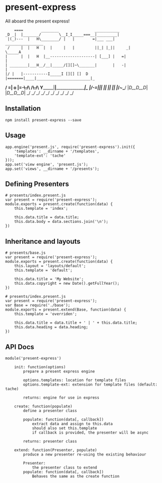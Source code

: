 # present-express

All aboard the present express!

        ====        ________                ___________
    _D _|  |_______/        \__I_I_____===__|_________|
     |(_)---  |   H\________/ |   |        =|___ ___|      _________________
     /     |  |   H  |  |     |   |         ||_| |_||     _|                \_____A
    |      |  |   H  |__--------------------| [___] |   =|                        |
    | ________|___H__/__|_____/[][]~\_______|       |   -|                        |
    |/ |   |-----------I_____I [][] []  D   |=======|____|________________________|_
  __/ =| o |=-~~\  /~~\  /~~\  /~~\ ____Y___________|__|__________________________|_
   |/-=|___||    ||    ||    ||    |_____/~\___/          |_D__D__D_|  |_D__D__D_|
    \_/      \__/  \__/  \__/  \__/      \_/               \_/   \_/    \_/   \_/

## Installation

    npm install present-express --save

## Usage

    app.engine('present.js', require('present-express').init({
        'templates': __dirname + '/templates',
        'template-ext': 'tache'
    }));
    app.set('view engine', 'present.js');
    app.set('views', __dirname + '/presents');

## Defining Presenters

    # presents/index.present.js
    var present = require('present-express');
    module.exports = present.create(function(data) {
        this.template = 'index';

        this.data.title = data.title;
        this.data.body = data.sections.join('\n');
    })

## Inheritance and layouts

    # presents/base.js
    var present = require('present-express');
    module.exports = present.create(function(data) {
        this.layout = 'layouts/default';
        this.template = 'default';

        this.data.title = 'My Website';
        this.data.copyright = new Date().getFullYear();
    })

    # presents/index.present.js
    var present = require('present-express');
    var Base = require('./base');
    module.exports = present.extend(Base, function(data) {
        this.template = 'overriden';

        this.data.title = data.title + ' | ' + this.data.title;
        this.data.heading = data.heading;
    })

## API Docs

    module('present-express')

        init: function(options)
            prepare a present express engine

            options.templates: location for template files
            options.template-ext: extension for template files (default: tache)

            returns: engine for use in express

        create: function(populate)
            define a presenter class

            populate: function(data[, callback])
                extract data and assign to this.data
                should also set this.template
                if callback is provided, the presenter will be async

            returns: presenter class

        extend: function(Presenter, populate)
            produce a new presenter re-using the existing behaviour

            Presenter:
                the presenter class to extend
            populate: function(data[, callback])
                Behaves the same as the create function
